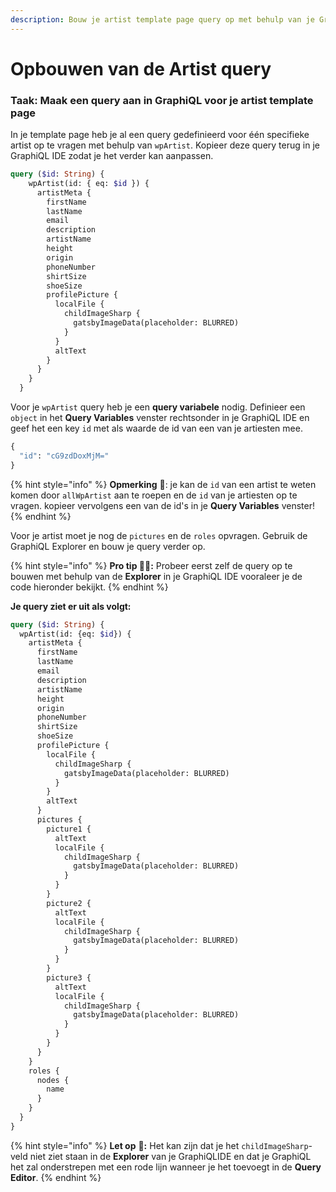 ```yaml
---
description: Bouw je artist template page query op met behulp van je GraphiQL IDE.
---
```


# Opbouwen van de Artist query

### Taak: Maak een query aan in GraphiQL voor je artist template page

In je template page heb je al een query gedefinieerd voor één specifieke artist op te vragen met behulp van `wpArtist`. Kopieer deze query terug in je GraphiQL IDE zodat je het verder kan aanpassen.

```graphql
query ($id: String) {
    wpArtist(id: { eq: $id }) {
      artistMeta {
        firstName
        lastName
        email
        description
        artistName
        height
        origin
        phoneNumber
        shirtSize
        shoeSize
        profilePicture {
          localFile {
            childImageSharp {
              gatsbyImageData(placeholder: BLURRED)
            }
          }
          altText
        }
      }
    }
  }
```

Voor je `wpArtist` query heb je een **query variabele** nodig. Definieer een `object` in het **Query Variables** venster rechtsonder in je GraphiQL IDE en geef het een key `id` met als waarde de id van een van je artiesten mee.

```graphql
{
  "id": "cG9zdDoxMjM="
}
```

{% hint style="info" %}
**Opmerking** 📣: je kan de `id` van een artist te weten komen door `allWpArtist` aan te roepen en de `id` van je artiesten op te vragen. kopieer vervolgens een van de id's in je **Query Variables** venster!
{% endhint %}

Voor je artist moet je nog de `pictures` en de `roles` opvragen. Gebruik de GraphiQL Explorer en bouw je query verder op.

{% hint style="info" %}
**Pro tip 🧙‍♂️:** Probeer eerst zelf de query op te bouwen met behulp van de **Explorer** in je GraphiQL IDE vooraleer je de code hieronder bekijkt.
{% endhint %}

**Je query ziet er uit als volgt:**

```graphql
query ($id: String) {
  wpArtist(id: {eq: $id}) {
    artistMeta {
      firstName
      lastName
      email
      description
      artistName
      height
      origin
      phoneNumber
      shirtSize
      shoeSize
      profilePicture {
        localFile {
          childImageSharp {
            gatsbyImageData(placeholder: BLURRED)
          }
        }
        altText
      }
      pictures {
        picture1 {
          altText
          localFile {
            childImageSharp {
              gatsbyImageData(placeholder: BLURRED)
            }
          }
        }
        picture2 {
          altText
          localFile {
            childImageSharp {
              gatsbyImageData(placeholder: BLURRED)
            }
          }
        }
        picture3 {
          altText
          localFile {
            childImageSharp {
              gatsbyImageData(placeholder: BLURRED)
            }
          }
        }
      }
    }
    roles {
      nodes {
        name
      }
    }
  }
}

```

{% hint style="info" %}
**Let op** 👀**:** Het kan zijn dat je het `childImageSharp`-veld niet ziet staan in de **Explorer** van je GraphiQLIDE en dat je GraphiQL het zal onderstrepen met een rode lijn wanneer je het toevoegt in de **Query Editor**.
{% endhint %}

